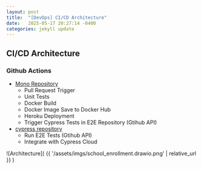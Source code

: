```yaml
---
layout: post
title:  "[DevOps] CI/CD Architecture"
date:   2025-05-17 20:27:14 -0400
categories: jekyll update
---
```


## CI/CD Architecture
### Github Actions
- [Mono Repository](https://github.com/JessySeo9955/school_angular_nest/actions)
	- Pull Request Trigger
	- Unit Tests
	- Docker Build
	- Docker Image Save to Docker Hub
	- Heroku Deployment
	- Trigger Cypress Tests in E2E Repository (Gtihub API)
- [cypress repository](https://github.com/JessySeo9955/cypress_automation/blob/main/.github/workflows/dispatch_cypress.yml)
	- Run E2E Tests  (Gtihub API)
	- Integrate with Cypress Cloud

![Architecture]( {{ '/assets/imgs/school_enrollment.drawio.png' | relative_url }} )